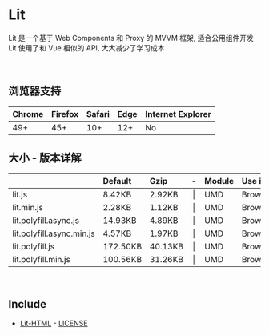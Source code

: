 # Lit
Lit 是一个基于 Web Components 和 Proxy 的 MVVM 框架, 适合公用组件开发<br>
Lit 使用了和 Vue 相似的 API, 大大减少了学习成本

<br>

## 浏览器支持

| Chrome | Firefox | Safari | Edge | Internet Explorer |
| :-     | :-      | :-     | :-   | :-                |
| 49+    | 45+     | 10+    | 12+  | No                |

## 大小 - 版本详解
|                           | Default | Gzip   | -   | Module | Use in | Description |
| :-                        | :-      | :-     | :-: | :-     | :-     | :-          |
| lit.js                    | 8.42KB | 2.92KB | \| | UMD | Browser | |
| lit.min.js                | 2.28KB | 1.12KB | \| | UMD | Browser | |
| lit.polyfill.async.js     | 14.93KB | 4.89KB | \| | UMD | Browser | |
| lit.polyfill.async.min.js | 4.57KB | 1.97KB | \| | UMD | Browser | |
| lit.polyfill.js           | 172.50KB | 40.13KB | \| | UMD | Browser | |
| lit.polyfill.min.js       | 100.56KB | 31.26KB | \| | UMD | Browser | |

<br>

## Include
  - [Lit-HTML](https://github.com/Polymer/lit-html) \- [LICENSE](https://github.com/Polymer/lit-html/blob/master/LICENSE)